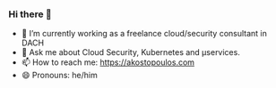 ### Hi there 👋

- 🔭 I’m currently working as a freelance cloud/security consultant in DACH
- 💬 Ask me about Cloud Security, Kubernetes and μservices.
- 📫 How to reach me: https://akostopoulos.com
- 😄 Pronouns: he/him
